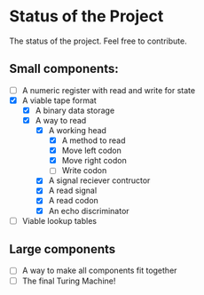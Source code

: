 # Status of the Project

The status of the project. Feel free to contribute.

## Small components:
 - [ ] A numeric register with read and write for state
 - [x] A viable tape format
   - [x] A binary data storage
   - [x] A way to read
     - [x] A working head
       - [x] A method to read
       - [x] Move left codon
       - [x] Move right codon
       - [ ] Write codon
     - [x] A signal reciever contructor
     - [x] A read signal
     - [x] A read codon
     - [x] An echo discriminator
 - [ ] Viable lookup tables

## Large components
 - [ ] A way to make all components fit together
 - [ ] The final Turing Machine!
